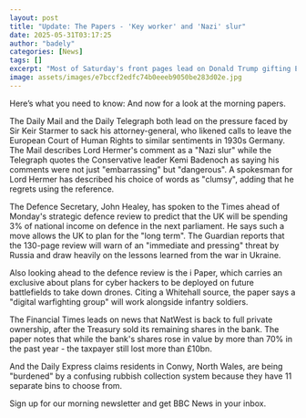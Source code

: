 ```yaml
---
layout: post
title: "Update: The Papers - 'Key worker' and 'Nazi' slur"
date: 2025-05-31T03:17:25
author: "badely"
categories: [News]
tags: []
excerpt: "Most of Saturday's front pages lead on Donald Trump gifting Elon Musk a key to mark his last day in office at Doge."
image: assets/images/e7bccf2edfc74b0eeeb9050be283d02e.jpg
---
```


Here’s what you need to know: And now for a look at the morning papers.

The Daily Mail and the Daily Telegraph both lead on the pressure faced by Sir Keir Starmer to sack his attorney-general, who likened calls to leave the European Court of Human Rights to similar sentiments in 1930s Germany. The Mail describes Lord Hermer's comment as a "Nazi slur" while the Telegraph quotes the Conservative leader Kemi Badenoch as saying his comments were not just "embarrassing" but "dangerous". A spokesman for Lord Hermer has described his choice of words as "clumsy", adding that he regrets using the reference.

The Defence Secretary, John Healey, has spoken to the Times ahead of Monday's strategic defence review to predict that the UK will be spending 3% of national income on defence in the next parliament. He says such a move allows the UK to plan for the "long term". The Guardian reports that the 130-page review will warn of an "immediate and pressing" threat by Russia and draw heavily on the lessons learned from the war in Ukraine.

Also looking ahead to the defence review is the i Paper, which carries an exclusive about plans for cyber hackers to be deployed on future battlefields to take down drones. Citing a Whitehall source, the paper says a "digital warfighting group" will work alongside infantry soldiers.

The Financial Times leads on news that NatWest is back to full private ownership, after the Treasury sold its remaining shares in the bank. The paper notes that while the bank's shares rose in value by more than 70% in the past year - the taxpayer still lost more than £10bn.

And the Daily Express claims residents in Conwy, North Wales, are being "burdened" by a confusing rubbish collection system because they have 11 separate bins to choose from.

Sign up for our morning newsletter and get BBC News in your inbox.

